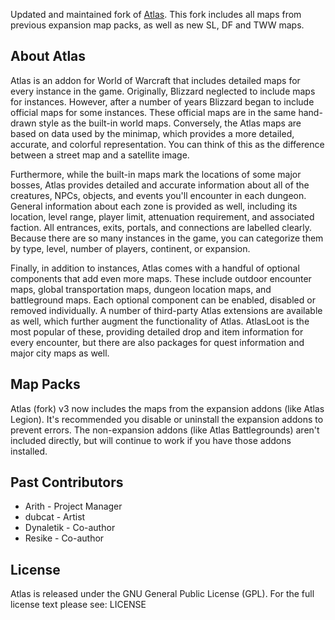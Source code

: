Updated and maintained fork of [Atlas](https://www.curseforge.com/wow/addons/atlas). This fork includes all maps from previous expansion map packs, as well as new SL, DF and TWW maps.

## About Atlas
Atlas is an addon for World of Warcraft that includes detailed maps for every
instance in the game. Originally, Blizzard neglected to include maps for
instances. However, after a number of years Blizzard began to include official
maps for some instances. These official maps are in the same hand-drawn style
as the built-in world maps. Conversely, the Atlas maps are based on data used
by the minimap, which provides a more detailed, accurate, and colorful
representation. You can think of this as the difference between a street map
and a satellite image.

Furthermore, while the built-in maps mark the locations of some major bosses,
Atlas provides detailed and accurate information about all of the creatures,
NPCs, objects, and events you'll encounter in each dungeon. General information
about each zone is provided as well, including its location, level range,
player limit, attenuation requirement, and associated faction. All entrances,
exits, portals, and connections are labelled clearly. Because there are so many
instances in the game, you can categorize them by type, level, number of
players, continent, or expansion.

Finally, in addition to instances, Atlas comes with a handful of optional
components that add even more maps. These include outdoor encounter maps,
global transportation maps, dungeon location maps, and battleground maps. Each
optional component can be enabled, disabled or removed individually. A number
of third-party Atlas extensions are available as well, which further augment
the functionality of Atlas. AtlasLoot is the most popular of these, providing
detailed drop and item information for every encounter, but there are also
packages for quest information and major city maps as well.

## Map Packs
Atlas (fork) v3 now includes the maps from the expansion addons (like Atlas Legion). It's recommended you disable or uninstall the expansion addons to prevent errors. The non-expansion addons (like Atlas Battlegrounds) aren't included directly, but will continue to work if you have those addons installed.

## Past Contributors
* Arith - Project Manager
* dubcat - Artist
* Dynaletik - Co-author
* Resike - Co-author

## License
Atlas is released under the GNU General Public License (GPL).
For the full license text please see: LICENSE
